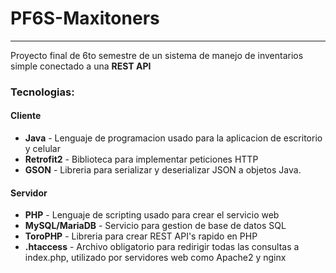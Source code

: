 # PF6S-Maxitoners
---
Proyecto final de 6to semestre de un sistema de manejo de inventarios simple conectado a una **REST API** 

### Tecnologias:
#### Cliente
- **Java** - Lenguaje de programacion usado para la aplicacion de escritorio y celular
- **Retrofit2** - Biblioteca para implementar peticiones HTTP
- **GSON** - Libreria para serializar y deserializar JSON a objetos Java.

#### Servidor
- **PHP** - Lenguaje de scripting usado para crear el servicio web
- **MySQL/MariaDB** - Servicio para gestion de base de datos SQL
- **ToroPHP** - Libreria para crear REST API's rapido en PHP
- **.htaccess** - Archivo obligatorio para redirigir todas las consultas a index.php, utilizado por servidores web como Apache2 y nginx
